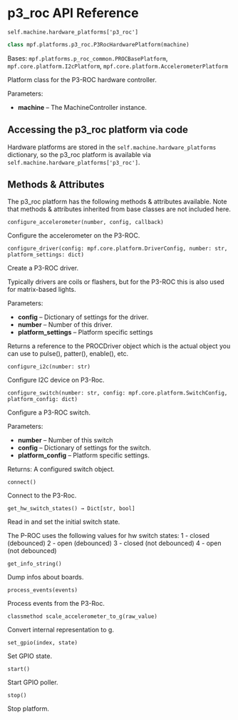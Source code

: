 # p3_roc API Reference

`self.machine.hardware_platforms['p3_roc']`

``` python
class mpf.platforms.p3_roc.P3RocHardwarePlatform(machine)
```

Bases: `mpf.platforms.p_roc_common.PROCBasePlatform`, `mpf.core.platform.I2cPlatform`, `mpf.core.platform.AccelerometerPlatform`

Platform class for the P3-ROC hardware controller.

Parameters:

* **machine** – The MachineController instance.

## Accessing the p3_roc platform via code

Hardware platforms are stored in the `self.machine.hardware_platforms` dictionary, so the p3_roc platform is available via `self.machine.hardware_platforms['p3_roc']`.

## Methods & Attributes

The p3_roc platform has the following methods & attributes available. Note that methods & attributes inherited from base classes are not included here.

`configure_accelerometer(number, config, callback)`

Configure the accelerometer on the P3-ROC.

`configure_driver(config: mpf.core.platform.DriverConfig, number: str, platform_settings: dict)`

Create a P3-ROC driver.

Typically drivers are coils or flashers, but for the P3-ROC this is also used for matrix-based lights.

Parameters:

* **config** – Dictionary of settings for the driver.
* **number** – Number of this driver.
* **platform_settings** – Platform specific settings

Returns a reference to the PROCDriver object which is the actual object you can use to pulse(), patter(), enable(), etc.

`configure_i2c(number: str)`

Configure I2C device on P3-Roc.

`configure_switch(number: str, config: mpf.core.platform.SwitchConfig, platform_config: dict)`

Configure a P3-ROC switch.

Parameters:

* **number** – Number of this switch
* **config** – Dictionary of settings for the switch.
* **platform_config** – Platform specific settings.

Returns: A configured switch object.

`connect()`

Connect to the P3-Roc.

`get_hw_switch_states() → Dict[str, bool]`

Read in and set the initial switch state.

The P-ROC uses the following values for hw switch states: 1 - closed (debounced) 2 - open (debounced) 3 - closed (not debounced) 4 - open (not debounced)

`get_info_string()`

Dump infos about boards.

`process_events(events)`

Process events from the P3-Roc.

`classmethod scale_accelerometer_to_g(raw_value)`

Convert internal representation to g.

`set_gpio(index, state)`

Set GPIO state.

`start()`

Start GPIO poller.

`stop()`

Stop platform.
